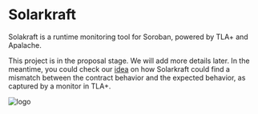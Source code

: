 # Solarkraft

Solakraft is a runtime monitoring tool for Soroban, powered by TLA+ and
Apalache.

This project is in the proposal stage. We will add more details later.
In the meantime, you could check our [idea][] on how Solarkraft could find
a mismatch between the contract behavior and the expected behavior,
as captured by a monitor in TLA+.

![logo](./assets/solarkraft_text.png)

[Soroban]: https://soroban.stellar.org/docs
[idea]: ./doc/scf24/example/README.md
